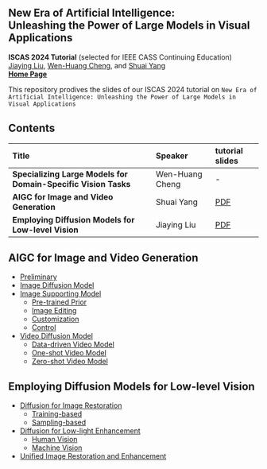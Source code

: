 ## New Era of Artificial Intelligence: <br> Unleashing the Power of Large Models in Visual Applications

**ISCAS 2024 Tutorial** (selected for IEEE CASS Continuing Education) <br>
[Jiaying Liu](http://www.wict.pku.edu.cn/struct/people/liujiaying.html), [Wen-Huang Cheng](https://www.csie.ntu.edu.tw/~wenhuang/), and [Shuai Yang](https://williamyang1991.github.io/)<br>
[**Home Page**](https://williamyang1991.github.io/projects/ISCAS2024/index.html) <br>

This repository prodives the slides of our ISCAS 2024 tutorial on `New Era of Artificial Intelligence: Unleashing the Power of Large Models in Visual Applications`

## Contents

| Title | Speaker | tutorial slides 
| :--- | :---------- | :---
|**Specializing Large Models for Domain-Specific Vision Tasks** | Wen-Huang Cheng | -
|**AIGC for Image and Video Generation**  | Shuai Yang | [PDF](https://github.com/williamyang1991/ISCAS_Tutorial/blob/main/JiayingLiu_ISCAS-2024_Tutorial-Restoration-share.pdf)
|**Employing Diffusion Models for Low-level Vision** | Jiaying Liu | [PDF](https://github.com/williamyang1991/ISCAS_Tutorial/blob/main/ShuaiYang_ISCAS-2024_Tutorial-Generation-share.pdf)


## AIGC for Image and Video Generation
- [Preliminary](#preliminary)
- [Image Diffusion Model](#image)
- [Image Supporting Model](#support)
  - [Pre-trained Prior](#prior)
  - [Image Editing](#edit)
  - [Customization](#customize)
  - [Control](#control)
- [Video Diffusion Model](#video)
  - [Data-driven Video Model](#video1)
  - [One-shot Video Model](#video2)
  - [Zero-shot Video Model](#video3)

## Employing Diffusion Models for Low-level Vision
- [Diffusion for Image Restoration](#restore)
  - [Training-based](#restore1)
  - [Sampling-based](#restore2)
- [Diffusion for Low-light Enhancement](#enhance)
  - [Human Vision](#enhance1)
  - [Machine Vision](#enhance2)
- [Unified Image Restoration and Enhancement](#unified)
